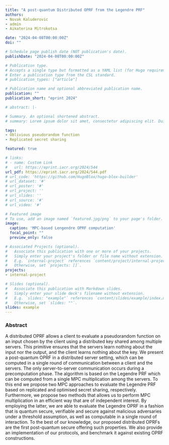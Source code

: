 ```yaml
---
title: "A post-quantum Distributed OPRF from the Legendre PRF"
authors:
- Novak Kaluderovic
- admin
- Aikaterina Mitrokotsa

date: "2024-04-08T00:00:00Z"
doi: ""

# Schedule page publish date (NOT publication's date).
publishDate: "2024-04-08T00:00:00Z"

# Publication type.
# Accepts a single type but formatted as a YAML list (for Hugo requirements).
# Enter a publication type from the CSL standard.
# publication_types: ["article"]

# Publication name and optional abbreviated publication name.
publication: ""
publication_short: "eprint 2024"

# abstract: |- 

# Summary. An optional shortened abstract.
# summary: Lorem ipsum dolor sit amet, consectetur adipiscing elit. Duis posuere tellus ac convallis placerat. Proin tincidunt magna sed ex sollicitudin condimentum.

tags:
- Oblivious pseudorandom function
- Replicated secret sharing 

featured: true

# links:
# - name: Custom Link
#   url: https://eprint.iacr.org/2024/544
url_pdf: https://eprint.iacr.org/2024/544.pdf
# url_code: 'https://github.com/HugoBlox/hugo-blox-builder'
# url_dataset: '#'
# url_poster: '#'
# url_project: ''
# url_slides: ''
# url_source: '#'
# url_video: '#'

# Featured image
# To use, add an image named `featured.jpg/png` to your page's folder. 
image:
  caption: 'MPC-based Lengendre OPRF computation'
  focal_point: ""
  preview_only: false

# Associated Projects (optional).
#   Associate this publication with one or more of your projects.
#   Simply enter your project's folder or file name without extension.
#   E.g. `internal-project` references `content/project/internal-project/index.md`.
#   Otherwise, set `projects: []`.
projects:
- internal-project

# Slides (optional).
#   Associate this publication with Markdown slides.
#   Simply enter your slide deck's filename without extension.
#   E.g. `slides: "example"` references `content/slides/example/index.md`.
#   Otherwise, set `slides: ""`.
slides: example
---
```



### Abstract

 A distributed OPRF allows a client to evaluate a pseudorandom function on an input chosen by the client using a distributed key shared among multiple servers. This primitive ensures that the servers learn nothing about the input nor the output, and the client learns nothing about the key.
  We present a post-quantum OPRF in a distributed server setting, which can be computed in a single round of communication between a client and the servers. 
  The only server-to-server communication occurs during a precomputation phase.
  The algorithm is based on the Legendre PRF which can be computed from a single MPC multiplication among the servers. 
  To this end we propose two MPC approaches to evaluate the Legendre PRF based on replicated and optimised secret sharing, respectively. Furthermore, we propose two methods that allows us to perform MPC multiplication in an efficient way that are of independent interest.
  By employing the latter, we are able to evaluate the Legendre OPRF in a fashion that is quantum secure, verifiable and secure against malicious adversaries under a threshold assumption, as well as computable in a single round of interaction.
  To the best of our knowledge, our proposed  distributed OPRFs are the first post-quantum secure offering such properties.
  We also provide an implementation of our protocols, and benchmark it against existing OPRF constructions.

 <!-- We present a post-quantum OPRF in a distributed server setting, which can be computed in a single round of communication between a client and the servers. The only server-to-server communication occurs during a precomputation phase. -->

<!-- 
This work is driven by the results in my [previous paper](/publication/conference-paper/) on LLMs.

{{% callout note %}}
Create your slides in Markdown - click the *Slides* button to check out the example.
{{% /callout %}}

Add the publication's **full text** or **supplementary notes** here. You can use rich formatting such as including [code, math, and images](https://docs.hugoblox.com/content/writing-markdown-latex/). -->
